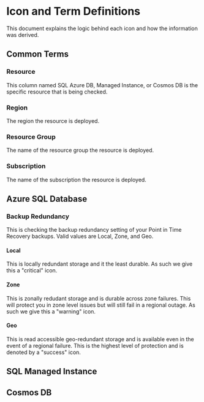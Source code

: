 # Icon and Term Definitions

This document explains the logic behind each icon and how the information was derived.

## Common Terms

### Resource
This column named SQL Azure DB, Managed Instance, or Cosmos DB is the specific resource that is being checked.

### Region
The region the resource is deployed.

### Resource Group
The name of the resource group the resource is deployed.

### Subscription
The name of the subscription the resource is deployed.

## Azure SQL Database

### Backup Redundancy
This is checking the backup redundancy setting of your Point in Time Recovery backups. Valid values are Local, Zone, and Geo. 

#### Local
This is locally redundant storage and it the least durable. As such we give this a "critical" icon.

#### Zone
This is zonally redudant storage and is durable across zone failures. This will protect you in zone level issues but will still fail in a regional outage. As such we give this a "warning" icon.

#### Geo
This is read accessible geo-redundant storage and is available even in the event of a regional failure. This is the highest level of protection and is denoted by a "success" icon.

## SQL Managed Instance

## Cosmos DB
